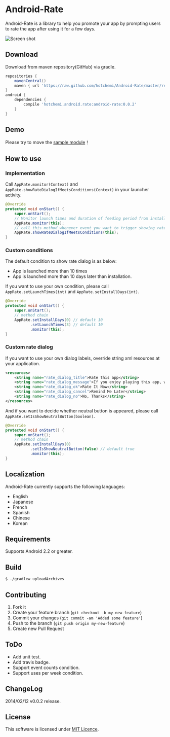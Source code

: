 Android-Rate
============

Android-Rate is a library to help you promote your app by prompting users to rate the app after using it for a few days.

![Screen shot](https://raw2.github.com/hotchemi/Android-Rate/master/documents/screenshot.png)

## Download

Download from maven repository(GitHub) via gradle.

```groovy
repositories {
    mavenCentral()
    maven { url 'https://raw.github.com/hotchemi/Android-Rate/master/repository/' }
}
android {
    dependencies {
        compile 'hotchemi.android.rate:android-rate:0.0.2'
    }
}
```

## Demo

Please try to move the [sample module](https://github.com/hotchemi/Android-Rate/tree/master/sample)！

## How to use

### Implementation

Call `AppRate.monitor(Context)` and `AppRate.showRateDialogIfMeetsConditions(Context)` in your launcher activity.

```java
@Override
protected void onStart() {
    super.onStart();
    // Monitor launch times and duration of feeding period from installation
    AppRate.monitor(this);
    // call this method whenever event you want to trigger showing rate dialog
    AppRate.showRateDialogIfMeetsConditions(this);
}
```

### Custom conditions

The default condition to show rate dialog is as below:

* App is launched more than 10 times
* App is launched more than 10 days later than installation.

If you want to use your own condition, please call `AppRate.setLaunchTimes(int)` and `AppRate.setInstallDays(int)`.

```java
@Override
protected void onStart() {
    super.onStart();
    // method chain
    AppRate.setInstallDays(0) // default 10
           .setLaunchTimes(3) // default 10
           .monitor(this);
}
```

### Custom rate dialog

If you want to use your own dialog labels, override string xml resources at your application.

```xml
<resources>
    <string name="rate_dialog_title">Rate this app</string>
    <string name="rate_dialog_message">If you enjoy playing this app, would you mind taking a moment to rate it? It won\'t take more than a minute. Thanks for your support!</string>
    <string name="rate_dialog_ok">Rate It Now</string>
    <string name="rate_dialog_cancel">Remind Me Later</string>
    <string name="rate_dialog_no">No, Thanks</string>
</resources>
```
And if you want to decide whether neutral button is appeared, please call `AppRate.setIsShowNeutralButton(boolean)`.

```java
@Override
protected void onStart() {
    super.onStart();
    // method chain
    AppRate.setInstallDays(0)
           .setIsShowNeutralButton(false) // default true
           .monitor(this);
}
```

## Localization

Android-Rate currently supports the following languages:

 * English
 * Japanese
 * French
 * Spanish
 * Chinese
 * Korean

## Requirements

Supports Android 2.2 or greater.

## Build

```sh
$ ./gradlew uploadArchives
```

## Contributing

1. Fork it
2. Create your feature branch (`git checkout -b my-new-feature`)
3. Commit your changes (`git commit -am 'Added some feature'`)
4. Push to the branch (`git push origin my-new-feature`)
5. Create new Pull Request

## ToDo

- Add unit test.
- Add travis badge.
- Support event counts condition.
- Support uses per week condition.

## ChangeLog

2014/02/12 v0.0.2 release.

## License

This software is licensed under [MIT Licence](http://opensource.org/licenses/MIT).
